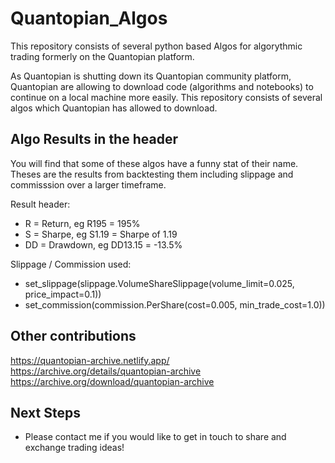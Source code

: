 # Quantopian_Algos
This repository consists of several python based Algos for algorythmic trading formerly on the Quantopian platform.

As Quantopian is shutting down its Quantopian community platform, Quantopian are allowing to download code (algorithms and notebooks) to continue on a local machine more easily. This repository consists of several algos which Quantopian has allowed to download.

## Algo Results in the header
You will find that some of these algos have a funny stat of their name. Theses are the results from backtesting them including slippage and commisssion over a larger timeframe.

Result header:
* R = Return,    eg R195 = 195%
* S = Sharpe,    eg S1.19 = Sharpe of 1.19
* DD = Drawdown, eg DD13.15 = -13.5%

Slippage / Commission used:
* set_slippage(slippage.VolumeShareSlippage(volume_limit=0.025, price_impact=0.1))
* set_commission(commission.PerShare(cost=0.005, min_trade_cost=1.0))

## Other contributions
https://quantopian-archive.netlify.app/
https://archive.org/details/quantopian-archive
https://archive.org/download/quantopian-archive

## Next Steps
* Please contact me if you would like to get in touch to share and exchange trading ideas!
